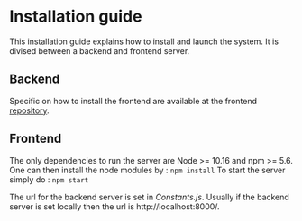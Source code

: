 # Installation guide
This installation guide explains how to install and launch the system.
It is divised between a backend and frontend server.
## Backend
Specific on how to install the frontend are available at the frontend [repository](https://github.com/azarzadavila/mapros/blob/main/installation.md).
## Frontend
The only dependencies to run the server are Node >= 10.16 and npm >= 5.6.
One can then install the node modules by :
`npm install`
To start the server simply do :
`npm start`

The url for the backend server is set in *Constants.js*. 
Usually if the backend server is set locally then the url is http://localhost:8000/.
